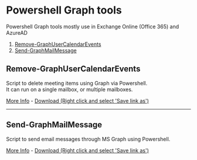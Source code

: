 # Powershell Graph tools
Powershell Graph tools mostly use in Exchange Online (Office 365) and AzureAD  

1. [Remove-GraphUserCalendarEvents](#remove-graphusercalendarevents)
2. [Send-GraphMailMessage](#send-graphmailmessage)

## Remove-GraphUserCalendarEvents
Script to delete meeting items using Graph via Powershell.  
It can run on a single mailbox, or multiple mailboxes.  

[More Info](/Remove-GraphUserCalendarEvents/) - [Download (Right click and select 'Save link as')](https://raw.githubusercontent.com/agallego-css/Graphtools/master/Remove-GraphUserCalendarEvents/Remove-GraphUserCalendarEvents.ps1)  

----

## Send-GraphMailMessage

Script to send email messages through MS Graph using Powershell.

[More Info](/Send-GraphMailMessage/) - [Download (Right click and select 'Save link as')](https://raw.githubusercontent.com/agallego-css/Graphtools/master/send-GraphMailMessage/Send-GraphMailMessage.ps1)